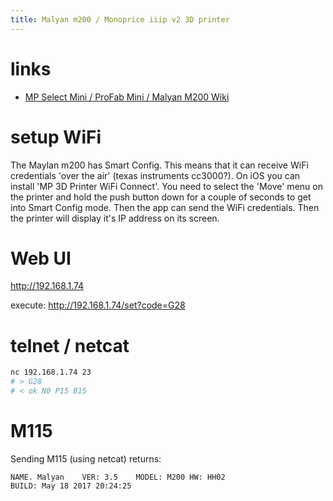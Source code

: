```yaml
---
title: Malyan m200 / Monoprice iiip v2 3D printer
---
```


# links
* [MP Select Mini / ProFab Mini / Malyan M200 Wiki](https://www.mpselectmini.com/wifi/start)

# setup WiFi
The Maylan m200 has Smart Config. This means that it can receive WiFi credentials 'over the air' (texas instruments cc3000?). On iOS you can install 'MP 3D Printer WiFi Connect'. You need to select the 'Move' menu on the printer and hold the push button down for a couple of seconds to get into Smart Config mode. Then the app can send the WiFi credentials. Then the printer will display it's IP address on its screen.

# Web UI
http://192.168.1.74

execute:
http://192.168.1.74/set?code=G28

# telnet / netcat

```bash
nc 192.168.1.74 23
# > G28
# < ok N0 P15 B15
```

# M115
Sending M115 (using netcat) returns:
```
NAME. Malyan	VER: 3.5	MODEL: M200	HW: HH02
BUILD: May 18 2017 20:24:25
```

